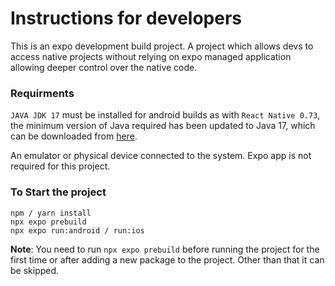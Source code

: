 # Instructions for developers
This is an expo development build project. A project which allows devs to access native projects without relying on expo managed application allowing deeper control over the native code.

### Requirments
`JAVA JDK 17` must be installed for android builds as with `React Native 0.73`, the minimum version of Java required has been updated to Java 17, which can be downloaded from [here](https://aka.ms/download-jdk/microsoft-jdk-17.0.10-windows-x64.zip).

An emulator or physical device connected to the system. Expo app is not required for this project.

### To Start the project
```
npm / yarn install
npx expo prebuild
npx expo run:android / run:ios
```

**Note**: You need to run `npx expo prebuild` before running the project for the first time or after adding a new package to the project. Other than that it can be skipped.